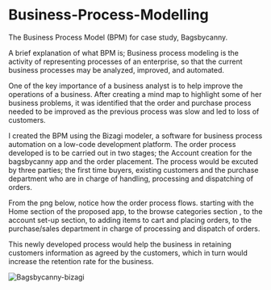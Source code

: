 # Business-Process-Modelling
The Business Process Model (BPM) for case study, Bagsbycanny.

A brief explanation of what BPM is; Business process modeling is the activity of representing processes of an enterprise, so that the current business processes may be analyzed, improved, and automated.

One of the key importance of a business analyst is to help improve the operations of a business. After creating a mind map to highlight some of her business problems, it was identified that the order and purchase process needed to be improved as the previous process was slow and led to loss of customers.

I created the BPM using the Bizagi modeler, a software for business process automation on a low-code development platform. The order process developed is to be carried out in two stages; the Account creation for the bagsbycanny app and the order placement. The process would be excuted by three parties; the first time buyers, existing customers and the purchase department who are in charge of handling, processing and dispatching of orders.

From the png below, notice how the order process flows. starting with the Home section of the proposed app, to the browse categories section , to the account set-up section, to adding items to cart and placing orders, to the purchase/sales department in charge of processing and dispatch of orders.

This newly developed process would help the business in retaining customers information as agreed by the customers, which in turn would increase the retention rate for the business.


![Bagsbycanny-bizagi](https://user-images.githubusercontent.com/94903456/205046728-17845e79-21d4-406a-b5a4-474cf96cf5b4.png)
